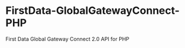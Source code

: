 FirstData-GlobalGatewayConnect-PHP
==================================

First Data Global Gateway Connect 2.0 API for PHP